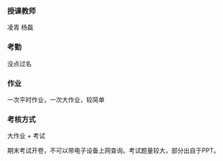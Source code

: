 ### 授课教师
凌青 杨磊

### 考勤
没点过名

### 作业
一次平时作业，一次大作业，较简单

### 考核方式
大作业 + 考试

期末考试开卷，不可以带电子设备上网查询。考试题量较大，部分出自于PPT。
